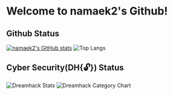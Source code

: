 # Welcome to namaek2's Github!
## Github Status
[![namaek2's GitHub stats](https://github-readme-stats.vercel.app/api?username=namaek2&hide=contribs&count_private=true&show_icons=true&&theme=cobalt
)](https://github.com/namaek2/github-readme-stats)
![Top Langs](https://github-readme-stats.vercel.app/api/top-langs/?username=namaek2&layout=compact&theme=cobalt&langs_count=8)
## Cyber Security(DH{🔓}) Status
![Dreamhack Stats](https://dreamhack-readme-stats.vercel.app/api/stats?username=namaek2) ![Dreamhack Category Chart](https://dreamhack-readme-stats.vercel.app/api/most-solved?username=namaek2)
